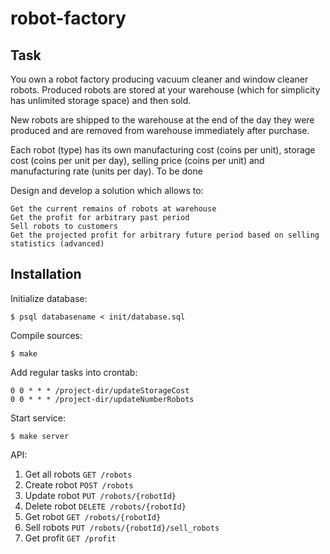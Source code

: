 # robot-factory

## Task

You own a robot factory producing vacuum cleaner and window cleaner robots. Produced robots are stored at your warehouse (which for simplicity has unlimited storage space) and then sold.

New robots are shipped to the warehouse at the end of the day they were produced and are removed from warehouse immediately after purchase.

Each robot (type) has its own manufacturing cost (coins per unit), storage cost (coins per unit per day), selling price (coins per unit) and manufacturing rate (units per day).
To be done

Design and develop a solution which allows to:

    Get the current remains of robots at warehouse
    Get the profit for arbitrary past period
    Sell robots to customers
    Get the projected profit for arbitrary future period based on selling statistics (advanced)

## Installation

Initialize database:

```shell
$ psql databasename < init/database.sql
```

Compile sources:

```shell
$ make
```

Add regular tasks into crontab:

```crontab
0 0 * * * /project-dir/updateStorageCost
0 0 * * * /project-dir/updateNumberRobots
```

Start service:

```shell
$ make server
```

API:

1. Get all robots `GET /robots`
2. Create robot `POST /robots`
3. Update robot `PUT /robots/{robotId}`
4. Delete robot `DELETE /robots/{robotId}`
5. Get robot `GET /robots/{robotId}`
6. Sell robots `PUT /robots/{robotId}/sell_robots`
7. Get profit `GET /profit`
